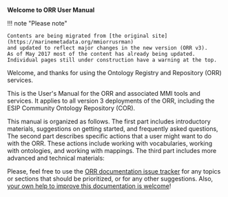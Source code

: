 **Welcome to ORR User Manual**

!!! note "Please note"
    
    Contents are being migrated from [the original site](https://marinemetadata.org/mmiorrusrman)
    and updated to reflect major changes in the new version (ORR v3).
    As of May 2017 most of the content has already being updated.
    Individual pages still under construction have a warning at the top. 
    
Welcome, and thanks for using the Ontology Registry and Repository (ORR) services.

This is the User's Manual for the ORR and associated MMI tools and services. 
It applies to all version 3 deployments of the ORR, including the ESIP Community Ontology Repository (COR).

This manual is organized as follows.
The first part includes introductory materials, suggestions on getting started, and frequently asked questions,
The second part describes specific actions that a user might want to do with the ORR.
These actions include working with vocabularies, working with ontologies, and working with mappings.
The third part includes more advanced and technical materials: 

Please, feel free to use the [ORR documentation issue tracker](https://github.com/mmisw/mmiorr-docs/issues)
for any topics or sections that should be prioritized, or for any other suggestions. 
Also, [your own help to improve this documentation is welcome](
https://github.com/mmisw/mmiorr-docs/blob/master/CONTRIBUTING.md)!

